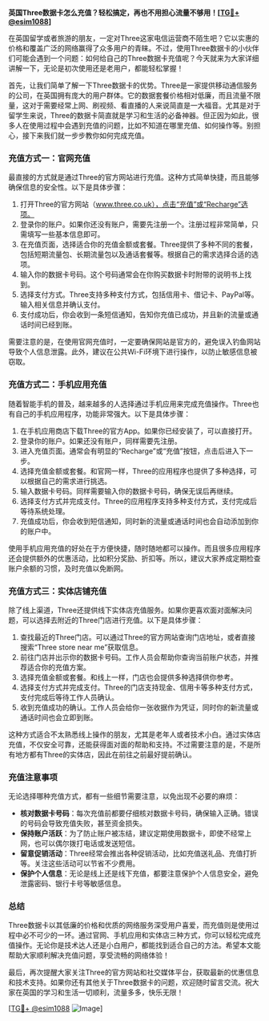 **英国Three数据卡怎么充值？轻松搞定，再也不用担心流量不够用！[[TG💪+ @esim1088](https://t.me/s/esim1088)]**

在英国留学或者旅游的朋友，一定对Three这家电信运营商不陌生吧？它以实惠的价格和覆盖广泛的网络赢得了众多用户的青睐。不过，使用Three数据卡的小伙伴们可能会遇到一个问题：如何给自己的Three数据卡充值呢？今天就来为大家详细讲解一下，无论是初次使用还是老用户，都能轻松掌握！

首先，让我们简单了解一下Three数据卡的优势。Three是一家提供移动通信服务的公司，在英国拥有庞大的用户群体。它的数据套餐价格相对低廉，而且流量不限量，这对于需要经常上网、刷视频、看直播的人来说简直是一大福音。尤其是对于留学生来说，Three的数据卡简直就是学习和生活的必备神器。但正因为如此，很多人在使用过程中会遇到充值的问题，比如不知道在哪里充值、如何操作等。别担心，接下来我们就一步步教你如何完成充值。

### **充值方式一：官网充值**

最直接的方式就是通过Three的官方网站进行充值。这种方式简单快捷，而且能够确保信息的安全性。以下是具体步骤：

1. 打开Three的官方网站（www.three.co.uk），点击“充值”或“Recharge”选项。
2. 登录你的账户。如果你还没有账户，需要先注册一个。注册过程非常简单，只需填写一些基本信息即可。
3. 在充值页面，选择适合你的充值金额或套餐。Three提供了多种不同的套餐，包括短期流量包、长期流量包以及通话套餐等。根据自己的需求选择合适的选项。
4. 输入你的数据卡号码。这个号码通常会在你购买数据卡时附带的说明书上找到。
5. 选择支付方式。Three支持多种支付方式，包括信用卡、借记卡、PayPal等。输入相关信息并确认支付。
6. 支付成功后，你会收到一条短信通知，告知你充值已成功，并且新的流量或通话时间已经到账。

需要注意的是，在使用官网充值时，一定要确保网站是官方的，避免误入钓鱼网站导致个人信息泄露。此外，建议在公共Wi-Fi环境下进行操作，以防止敏感信息被窃取。

### **充值方式二：手机应用充值**

随着智能手机的普及，越来越多的人选择通过手机应用来完成充值操作。Three也有自己的手机应用程序，功能非常强大。以下是具体步骤：

1. 在手机应用商店下载Three的官方App。如果你已经安装了，可以直接打开。
2. 登录你的账户。如果还没有账户，同样需要先注册。
3. 进入充值页面。通常会有明显的“Recharge”或“充值”按钮，点击后进入下一步。
4. 选择充值金额或套餐。和官网一样，Three的应用程序也提供了多种选择，可以根据自己的需求进行挑选。
5. 输入数据卡号码。同样需要输入你的数据卡号码，确保无误后再继续。
6. 选择支付方式并完成支付。Three的应用程序支持多种支付方式，支付完成后等待系统处理。
7. 充值成功后，你会收到短信通知，同时新的流量或通话时间也会自动添加到你的账户中。

使用手机应用充值的好处在于方便快捷，随时随地都可以操作。而且很多应用程序还会提供额外的优惠活动，比如积分奖励、折扣等。所以，建议大家养成定期检查账户余额的习惯，及时充值以免断网。

### **充值方式三：实体店铺充值**

除了线上渠道，Three还提供线下实体店充值服务。如果你更喜欢面对面解决问题，可以选择去附近的Three门店进行充值。以下是具体步骤：

1. 查找最近的Three门店。可以通过Three的官方网站查询门店地址，或者直接搜索“Three store near me”获取信息。
2. 前往门店并出示你的数据卡号码。工作人员会帮助你查询当前账户状态，并推荐适合你的充值方案。
3. 选择充值金额或套餐。和线上一样，门店也会提供多种选择供你参考。
4. 选择支付方式并完成支付。Three的门店支持现金、信用卡等多种支付方式，支付完成后等待工作人员确认。
5. 收到充值成功的确认。工作人员会给你一张收据作为凭证，同时你的新流量或通话时间也会立即到账。

这种方式适合不太熟悉线上操作的朋友，尤其是老年人或者技术小白。通过实体店充值，不仅安全可靠，还能获得面对面的帮助和支持。不过需要注意的是，不是所有地方都有Three的实体店，因此在前往之前最好提前确认。

### **充值注意事项**

无论选择哪种充值方式，都有一些细节需要注意，以免出现不必要的麻烦：

- **核对数据卡号码**：每次充值前都要仔细核对数据卡号码，确保输入正确。错误的号码会导致充值失败，甚至资金损失。
- **保持账户活跃**：为了防止账户被冻结，建议定期使用数据卡，即使不经常上网，也可以偶尔拨打电话或发送短信。
- **留意促销活动**：Three经常会推出各种促销活动，比如充值送礼品、充值打折等。关注这些活动可以节省不少费用。
- **保护个人信息**：无论是线上还是线下充值，都要注意保护个人信息安全，避免泄露密码、银行卡号等敏感信息。

### **总结**

Three数据卡以其低廉的价格和优质的网络服务深受用户喜爱，而充值则是使用过程中必不可少的一环。通过官网、手机应用和实体店三种方式，你可以轻松完成充值操作。无论你是技术达人还是小白用户，都能找到适合自己的方法。希望本文能帮助大家顺利解决充值问题，享受流畅的网络体验！

最后，再次提醒大家关注Three的官方网站和社交媒体平台，获取最新的优惠信息和技术支持。如果你还有其他关于Three数据卡的问题，欢迎随时留言交流。祝大家在英国的学习和生活一切顺利，流量多多，快乐无限！

[[TG💪+ @esim1088](https://t.me/s/esim1088) ![Image](https://i.postimg.cc/4NQfJmqS/Snipaste-2025-05-13-00-14-12.png)]